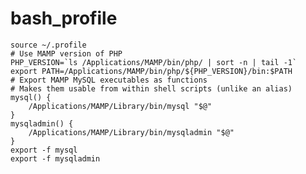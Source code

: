# bash_profile


    source ~/.profile
    # Use MAMP version of PHP
    PHP_VERSION=`ls /Applications/MAMP/bin/php/ | sort -n | tail -1`
    export PATH=/Applications/MAMP/bin/php/${PHP_VERSION}/bin:$PATH
    # Export MAMP MySQL executables as functions
    # Makes them usable from within shell scripts (unlike an alias)
    mysql() {
        /Applications/MAMP/Library/bin/mysql "$@"
    }
    mysqladmin() {
        /Applications/MAMP/Library/bin/mysqladmin "$@"
    }
    export -f mysql
    export -f mysqladmin
